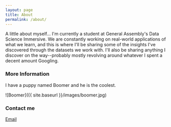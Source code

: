 ```yaml
---
layout: page
title: About
permalink: /about/
---
```


A little about myself... I'm currently a student at General Assembly's Data Science Immersive. We are constantly working on real-world applications of what we learn, and this is where I'll be sharing some of the insights I've discovered through the datasets we work with. I'll also be sharing anything I discover on the way--probably mostly revolving around whatever I spent a decent amount Googling.

### More Information

I have a puppy named Boomer and he is the coolest.

![Boomer]({{ site.baseurl }}/images/boomer.jpg)
### Contact me

[Email](mailto:doylejma@gmail.com)
